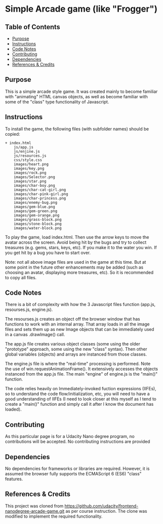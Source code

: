 # Simple Arcade game (like "Frogger")

## Table of Contents

* [Purpose](#purpose)
* [Instructions](#instructions)
* [Code Notes](#code-notes)
* [Contributing](#contributing)
* [Dependencies](#Dependencies)
* [References & Credits](#References-&-Credits)

## Purpose

This is a simple arcade style game. It was created mainly to become familiar with "animating" HTML canvas objects, as well as become 
familiar with some of the "class" type functionality of Javascript.

## Instructions

To install the game, the following files (with subfolder names) should be copied:

	+ index.html 
		js/app.js
		js/enjine.js
		js/resources.js
		css/style.css
		images/heart.png
		images/key.png
		images/rock.png
		images/Selector.png
		images/star.png
		images/char-boy.png
		images/char-cat-girl.png
		images/char-pink-girl.png
		images/char-princess.png
		images/enemy-bug.png
		images/gem-blue.png
		images/gem-green.png
		images/gem-orange.png
		images/grass-block.png
		images/stone-block.png
		images/water-block.png

To play the game, load index.html. Then use the arrow keys to move the avatar across the screen. Avoid being hit by the bugs and try to collect
treasures (e.g. gems, stars, keys, etc). If you make it to the water you win. If you get hit by a bug you have to start over.

Note: not all above image files are used in the game at this time. But at some point in the future other enhancements may be added (such as choosing
an avatar, displaying more treasures, etc). So it is recommended to copy all files.

## Code Notes

There is a bit of complexity with how the 3 Javascript files function (app.js, resourses.js, engine.js).

The resourses.js creates an object off the browser window that has functions to work with an internal array. That array loads in all the image
files and sets them up as new Image objects that can be immediately used in a canvas .drawImage() call.

The app.js file creates various object classes (some using the older "prototype" approach, some using the new "class" syntax). Then other global
variables (objects) and arrays are instanced from those classes.

The engine.js file is where the "real-time" processing is performed. Note the use of win.requestAnimationFrame(). It extensively accesses the
objects instanced from the app.js file. The main "engine" of engine.js is the "main()" function.

The code relies heavily on Immediately-invoked fuction expressions (IIFEs), so to understand the code flow/initialization, etc, you will need to
have a good understanding of IIFEs (I need to look closer at this myself as I tend to create a "main()" function and simply call it after I
know the document has loaded).

## Contributing

As this particular page is for a Udacity Nano degree program, no contributions will be accepted. No contributing instructions are provided

## Dependencies

No dependencies for frameworks or libraries are required. However, it is assumed the browser fully supports the ECMAScript 6 (ES6) "class" features.


## References & Credits

This project was cloned from https://github.com/udacity/frontend-nanodegree-arcade-game.git as per course instruction. The clone was modified
to implement the required functionality.

